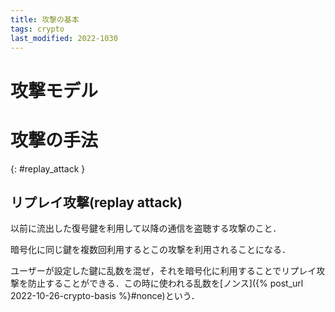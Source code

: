 ```yaml
---
title: 攻撃の基本
tags: crypto
last_modified: 2022-1030
---
```


# 攻撃モデル

# 攻撃の手法
{: #replay_attack }
## リプレイ攻撃(replay attack)
以前に流出した復号鍵を利用して以降の通信を盗聴する攻撃のこと．

暗号化に同じ鍵を複数回利用するとこの攻撃を利用されることになる．

ユーザーが設定した鍵に乱数を混ぜ，それを暗号化に利用することでリプレイ攻撃を防止することができる．この時に使われる乱数を[ノンス]({% post_url 2022-10-26-crypto-basis %}#nonce)という．